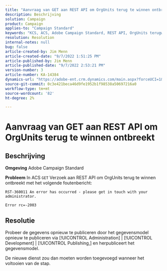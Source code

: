 ```yaml
---
title: "Aanvraag van GET aan REST API om OrgUnits terug te winnen ontbreekt"
description: Beschrijving
solution: Campaign
product: Campaign
applies-to: "Campaign Standard"
keywords: "KCS, ACS, Adobe Campaign Standard, REST API, OrgUnits terugwinnen, ontbreken, opnieuw publiceren, gegevensmodel"
resolution: Resolution
internal-notes: null
bug: false
article-created-by: Jim Menn
article-created-date: "9/7/2022 1:51:25 PM"
article-published-by: Jim Menn
article-published-date: "9/7/2022 2:53:21 PM"
version-number: 3
article-number: KA-14384
dynamics-url: "https://adobe-ent.crm.dynamics.com/main.aspx?forceUCI=1&pagetype=entityrecord&etn=knowledgearticle&id=f6147927-b42e-ed11-9db1-0022480866ad"
source-git-commit: 0c3e421beca46d9fe1952b1f98538a50697216a0
workflow-type: tm+mt
source-wordcount: '82'
ht-degree: 2%

---
```


# Aanvraag van GET aan REST API om OrgUnits terug te winnen ontbreekt

## Beschrijving


<b>Omgeving</b>
Adobe Campaign Standard

<b>Probleem</b>
In ACS `GET` Verzoek aan REST API om OrgUnits terug te winnen ontbreekt met het volgende foutenbericht:


```
RST-360011 An error has occurred - please get in touch with your administrator.

Error rc=-2003
```



## Resolutie


Probeer de gegevens opnieuw te publiceren door het gegevensmodel opnieuw te publiceren via [!UICONTROL Administration] | [!UICONTROL Development] | [!UICONTROL Publishing,] en herpubliceert het gegevensmodel.

De nieuwe dienst zou dan moeten worden toegevoegd wanneer het voltooien van de stap.
